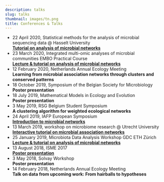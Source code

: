 ```yaml
---
description: talks
slug: talks
thumbnail: images/tn.png
title: Conferences & Talks
---
```

 
<ul>
    <li> 22 April 2020, Statistical methods for the analysis of microbial sequencing data @ Hasselt University <br /> <b><a href="https://ramellose.github.io/networktutorials/">Tutorial on analysis of microbial networks</a></b>  
  </li>
  <li> 23 March 2020, Integrated multi-omic analyses of microbial communities EMBO Practical Course <br /> <b><a href="https://ramellose.github.io/networktutorials/">Lecture & tutorial on analysis of microbial networks</a></b>  
  </li>
    <li> 12 February 2020, Netherlands Annual Ecology Meeting <br /> <b>Learning from microbial association networks through clusters and conserved patterns</b>  
  </li>
  <li>18 October 2019, Symposium of the Belgian Society for Microbiology <br /> <b>Poster presentation</b>
  </li>
  <li>18 July 2019, Mathematical Models in Ecology and Evolution <br /> <b>Poster presentation</b>
  </li>
  <li>3 May 2019, RSG Belgium Student Symposium <br /> <b> A clustering algorithm for weighted ecological networks </b>
  </li>
  <li>24 April 2019, IAFP European Symposium <br /> <b><a href="https://iafp.confex.com/iafp/euro19/meetingapp.cgi/Paper/19152">Introduction to microbial networks</a></b>
  </li>
  <li>13 March 2019, workshop on microbiome research @ Utrecht University <br /> <b><a href="https://ramellose.github.io/networktutorials/">Interactive tutorial on microbial association networks</a></b>
  </li>
  <li>25 January 2019, Microbiota Data Analysis Workshop GDC ETH Zürich <br /> <b><a href="https://ramellose.github.io/networktutorials/">Lecture & tutorial on analysis of microbial networks</a></b>
  </li>
  <li>13 August 2018, ISME 2017 <br /> <b><a href="https://www.morressier.com/article/5b5199bfb1b87b000ecee5ad">Poster presentation</a></b>
  </li>
  <li>3 May 2018, Solvay Workshop <br /> <b>Poster presentation</b>
  </li>
  <li>14 February 2018, Netherlands Annual Ecology Meeting</b> <br /> <b>Talk on data from upcoming work: From hairballs to hypotheses</b>
  </li>
</ul>
